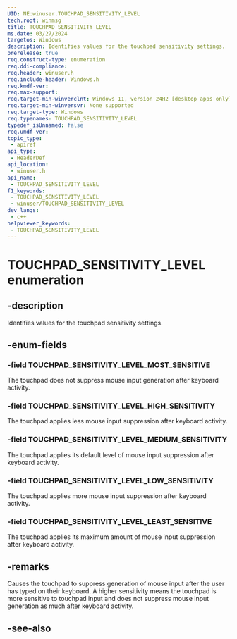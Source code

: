 ```yaml
---
UID: NE:winuser.TOUCHPAD_SENSITIVITY_LEVEL
tech.root: winmsg
title: TOUCHPAD_SENSITIVITY_LEVEL
ms.date: 03/27/2024
targetos: Windows
description: Identifies values for the touchpad sensitivity settings.
prerelease: true
req.construct-type: enumeration
req.ddi-compliance: 
req.header: winuser.h
req.include-header: Windows.h
req.kmdf-ver: 
req.max-support: 
req.target-min-winverclnt: Windows 11, version 24H2 [desktop apps only]
req.target-min-winversvr: None supported
req.target-type: Windows
req.typenames: TOUCHPAD_SENSITIVITY_LEVEL
typedef_isUnnamed: false
req.umdf-ver: 
topic_type:
 - apiref
api_type:
 - HeaderDef
api_location:
 - winuser.h
api_name:
 - TOUCHPAD_SENSITIVITY_LEVEL
f1_keywords:
 - TOUCHPAD_SENSITIVITY_LEVEL
 - winuser/TOUCHPAD_SENSITIVITY_LEVEL
dev_langs:
 - c++
helpviewer_keywords:
 - TOUCHPAD_SENSITIVITY_LEVEL
---
```


# TOUCHPAD_SENSITIVITY_LEVEL enumeration

## -description

Identifies values for the touchpad sensitivity settings.

## -enum-fields

### -field TOUCHPAD_SENSITIVITY_LEVEL_MOST_SENSITIVE

The touchpad does not suppress mouse input generation after keyboard activity.

### -field TOUCHPAD_SENSITIVITY_LEVEL_HIGH_SENSITIVITY

The touchpad applies less mouse input suppression after keyboard activity.

### -field TOUCHPAD_SENSITIVITY_LEVEL_MEDIUM_SENSITIVITY

The touchpad applies its default level of mouse input suppression after keyboard activity.

### -field TOUCHPAD_SENSITIVITY_LEVEL_LOW_SENSITIVITY

The touchpad applies more mouse input suppression after keyboard activity.

### -field TOUCHPAD_SENSITIVITY_LEVEL_LEAST_SENSITIVE

The touchpad applies its maximum amount of mouse input suppression after keyboard activity.

## -remarks

Causes the touchpad to suppress generation of mouse input after the user has typed on their keyboard. A higher sensitivity means the touchpad is more sensitive to touchpad input and does not suppress mouse input generation as much after keyboard activity.

## -see-also

